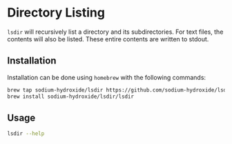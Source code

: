 # Directory Listing

`lsdir` will recursively list a directory and its subdirectories. For text
files, the contents will also be listed. These entire contents are written
to stdout.

## Installation

Installation can be done using `homebrew` with the following commands:

```bash
brew tap sodium-hydroxide/lsdir https://github.com/sodium-hydroxide/lsdir
brew install sodium-hydroxide/lsdir/lsdir
```

## Usage

```bash
lsdir --help
```


